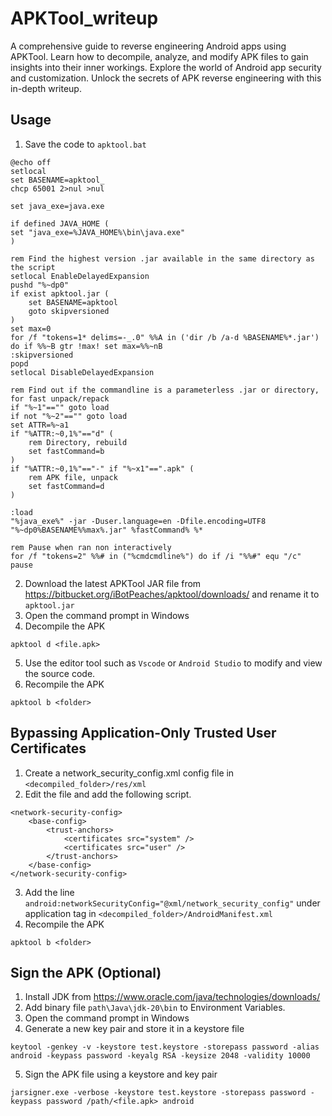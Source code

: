 # APKTool_writeup
A comprehensive guide to reverse engineering Android apps using APKTool. Learn how to decompile, analyze, and modify APK files to gain insights into their inner workings. Explore the world of Android app security and customization. Unlock the secrets of APK reverse engineering with this in-depth writeup.

## Usage
1. Save the code to `apktool.bat`
```
@echo off
setlocal
set BASENAME=apktool_
chcp 65001 2>nul >nul

set java_exe=java.exe

if defined JAVA_HOME (
set "java_exe=%JAVA_HOME%\bin\java.exe"
)

rem Find the highest version .jar available in the same directory as the script
setlocal EnableDelayedExpansion
pushd "%~dp0"
if exist apktool.jar (
    set BASENAME=apktool
    goto skipversioned
)
set max=0
for /f "tokens=1* delims=-_.0" %%A in ('dir /b /a-d %BASENAME%*.jar') do if %%~B gtr !max! set max=%%~nB
:skipversioned
popd
setlocal DisableDelayedExpansion

rem Find out if the commandline is a parameterless .jar or directory, for fast unpack/repack
if "%~1"=="" goto load
if not "%~2"=="" goto load
set ATTR=%~a1
if "%ATTR:~0,1%"=="d" (
    rem Directory, rebuild
    set fastCommand=b
)
if "%ATTR:~0,1%"=="-" if "%~x1"==".apk" (
    rem APK file, unpack
    set fastCommand=d
)

:load
"%java_exe%" -jar -Duser.language=en -Dfile.encoding=UTF8 "%~dp0%BASENAME%%max%.jar" %fastCommand% %*

rem Pause when ran non interactively
for /f "tokens=2" %%# in ("%cmdcmdline%") do if /i "%%#" equ "/c" pause
```

2. Download the latest APKTool JAR file from https://bitbucket.org/iBotPeaches/apktool/downloads/ and rename it to `apktool.jar`
3. Open the command prompt in Windows
4. Decompile the APK 
```
apktool d <file.apk>
```
5. Use the editor tool such as `Vscode` or `Android Studio` to modify and view the source code.
6. Recompile the APK 
```
apktool b <folder>
```

## Bypassing Application-Only Trusted User Certificates
1. Create a network_security_config.xml config file in `<decompiled_folder>/res/xml`
2. Edit the file and add the following script.
```
<network-security-config> 
    <base-config> 
        <trust-anchors> 
            <certificates src="system" /> 
            <certificates src="user" /> 
        </trust-anchors> 
    </base-config> 
</network-security-config>
```
3. Add the line `android:networkSecurityConfig="@xml/network_security_config"` under application tag in `<decompiled_folder>/AndroidManifest.xml`
4. Recompile the APK 
```
apktool b <folder>
```

## Sign the APK (Optional)
1. Install JDK from https://www.oracle.com/java/technologies/downloads/
2. Add binary file `path\Java\jdk-20\bin` to Environment Variables.
3. Open the command prompt in Windows
4. Generate a new key pair and store it in a keystore file 
```
keytool -genkey -v -keystore test.keystore -storepass password -alias android -keypass password -keyalg RSA -keysize 2048 -validity 10000
```
5. Sign the APK file using a keystore and key pair
```
jarsigner.exe -verbose -keystore test.keystore -storepass password -keypass password /path/<file.apk> android
```
